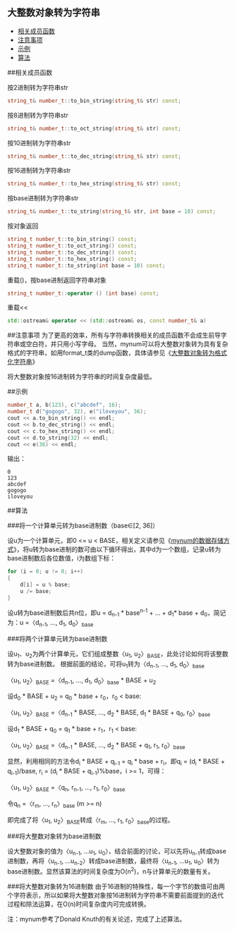 大整数对象转为字符串
-------------

 * [相关成员函数](#相关成员函数)
 * [注意事项](#注意事项)
 * [示例](#示例)
 * [算法](#算法)

##相关成员函数

按2进制转为字符串str
```C++
string_t& number_t::to_bin_string(string_t& str) const;
```
按8进制转为字符串str
```C++
string_t& number_t::to_oct_string(string_t& str) const;
```
按10进制转为字符串str
```C++
string_t& number_t::to_dec_string(string_t& str) const;
```
按16进制转为字符串str
```C++
string_t& number_t::to_hex_string(string_t& str) const;
```
按base进制转为字符串str
```C++
string_t& number_t::to_string(string_t& str, int base = 10) const;
```
按对象返回
```C++
string_t number_t::to_bin_string() const;
string_t number_t::to_oct_string() const;
string_t number_t::to_dec_string() const;
string_t number_t::to_hex_string() const;
string_t number_t::to_string(int base = 10) const;
```
重载()，按base进制返回字符串对象
```C++
string_t number_t::operator () (int base) const;
```
重载<<
```C++
std::ostream& operator << (std::ostream& os, const number_t& a)
```

##注意事项
为了更高的效率，所有与字符串转换相关的成员函数不会成生前导字符串或空白符，并只用小写字母。 
当然，mynum可以将大整数对象转为具有复杂格式的字符串，如用format_t类的dump函数，具体请参见《[大整数对象转为格式化字符串](https://github.com/brotherbeer/mydocument/blob/master/mynum/Formatted-output-ch.md)》

将大整数对象按16进制转为字符串的时间复杂度最低。

##示例
```C++
number_t a, b(123), c("abcdef", 16);
number_t d("gogogo", 32), e("iloveyou", 36);
cout << a.to_bin_string() << endl;
cout << b.to_dec_string() << endl;
cout << c.to_hex_string() << endl;
cout << d.to_string(32) << endl;
cout << e(36) << endl;
```
输出：
```
0
123
abcdef
gogogo
iloveyou
```

##算法

###将一个计算单元转为base进制数（base∈[2, 36]）

设u为一个计算单元，即0 <= u < BASE，相关定义请参见《[mynum的数据存储方式](https://github.com/brotherbeer/mydocument/blob/master/mynum/Storage-ch.md)》，将u转为base进制的数可由以下循环得出，其中d为一个数组，记录u转为base进制数后各位数值，i为数组下标：
```C++
for (i = 0; u != 0; i++)
{
	d[i] = u % base;
	u /= base;
}
```
设u转为base进制数后共n位，即u = d<sub>n-1</sub> \* base<sup>n-1</sup> + ... + d<sub>1</sub>\* base + d<sub>0</sub>，简记为：u =〈d<sub>n-1</sub>, ..., d<sub>1</sub>, d<sub>0</sub>〉<sub>base</sub>  

###将两个计算单元转为base进制数

设u<sub>1</sub>、u<sub>2</sub>为两个计算单元，它们组成整数〈u<sub>1</sub>, u<sub>2</sub>〉<sub>BASE</sub>，此处讨论如何将该整数转为base进制数。
根据前面的结论，可将u<sub>1</sub>转为〈d<sub>n-1</sub>, ..., d<sub>1</sub>, d<sub>0</sub>〉<sub>base</sub>

〈u<sub>1</sub>, u<sub>2</sub>〉<sub>BASE</sub> =〈d<sub>n-1</sub>, ..., d<sub>1</sub>, d<sub>0</sub>〉<sub>base</sub> * BASE + u<sub>2</sub>

设d<sub>0</sub> \* BASE + u<sub>2</sub> = q<sub>0</sub> \* base + r<sub>0</sub>，r<sub>0</sub> < base:

〈u<sub>1</sub>, u<sub>2</sub>〉<sub>BASE</sub> =〈d<sub>n-1</sub> \* BASE, ..., d<sub>2</sub> \* BASE, d<sub>1</sub> \* BASE + q<sub>0</sub>, r<sub>0</sub>〉<sub>base</sub>

设d<sub>1</sub> \* BASE + q<sub>0</sub> = q<sub>1</sub> \* base + r<sub>1</sub>，r<sub>1</sub> < base:

〈u<sub>1</sub>, u<sub>2</sub>〉<sub>BASE</sub> =〈d<sub>n-1</sub> \* BASE, ..., d<sub>2</sub> \* BASE + q<sub>1</sub>, r<sub>1</sub>, r<sub>0</sub>〉<sub>base</sub>

显然，利用相同的方法令d<sub>i</sub> \* BASE + q<sub>i-1</sub> = q<sub>i</sub> \* base + r<sub>i</sub>，即q<sub>i</sub> = (d<sub>i</sub> \* BASE + q<sub>i-1</sub>)/base, r<sub>i</sub> = (d<sub>i</sub> \* BASE + q<sub>i-1</sub>)%base，i >= 1，可得：

〈u<sub>1</sub>, u<sub>2</sub>〉<sub>BASE</sub> =〈q<sub>n</sub>, r<sub>n-1</sub>, ..., r<sub>1</sub>, r<sub>0</sub>〉<sub>base</sub>

令q<sub>n</sub> =〈r<sub>m</sub>, ..., r<sub>n</sub>〉<sub>base</sub> (m >= n)

即完成了将〈u<sub>1</sub>, u<sub>2</sub>〉<sub>BASE</sub>转成〈r<sub>m</sub>, ..., r<sub>1</sub>, r<sub>0</sub>〉<sub>base</sub>的过程。

###将大整数对象转为base进制数

设大整数对象的值为〈u<sub>n-1</sub>, ...u<sub>1</sub>, u<sub>0</sub>〉，结合前面的讨论，可以先将u<sub>n-1</sub>转成base进制数，再将〈u<sub>n-1</sub>, ...u<sub>n-2</sub>〉转成base进制数，最终将〈u<sub>n-1</sub>, ...u<sub>1</sub>, u<sub>0</sub>〉转为base进制数。显然该算法的时间复杂度为O(n<sup>2</sup>)，n与计算单元的数量有关。

###将大整数对象转为16进制数
由于16进制的特殊性，每一个字节的数值可由两个字符表示，所以如果将大整数对象按16进制转为字符串不需要前面提到的迭代过程和除法运算，在O(n)时间复杂度内可完成转换。

注：mynum参考了Donald Knuth的有关论述，完成了上述算法。





